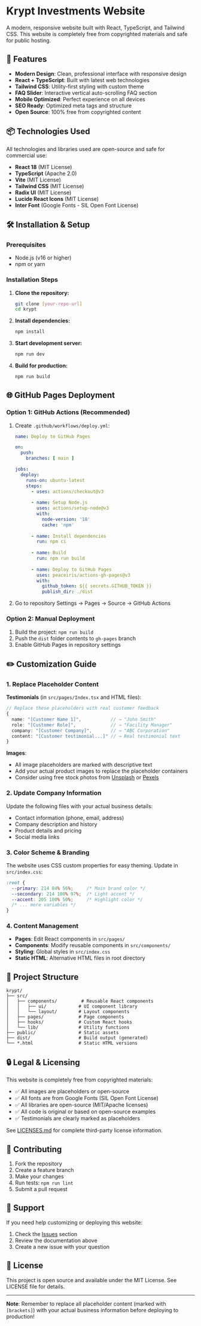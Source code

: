 # Krypt Investments Website

A modern, responsive website built with React, TypeScript, and Tailwind CSS. This website is completely free from copyrighted materials and safe for public hosting.

## 🚀 Features

- **Modern Design**: Clean, professional interface with responsive design
- **React + TypeScript**: Built with latest web technologies
- **Tailwind CSS**: Utility-first styling with custom theme
- **FAQ Slider**: Interactive vertical auto-scrolling FAQ section
- **Mobile Optimized**: Perfect experience on all devices
- **SEO Ready**: Optimized meta tags and structure
- **Open Source**: 100% free from copyrighted content

## 📦 Technologies Used

All technologies and libraries used are open-source and safe for commercial use:

- **React 18** (MIT License)
- **TypeScript** (Apache 2.0)
- **Vite** (MIT License)
- **Tailwind CSS** (MIT License)
- **Radix UI** (MIT License)
- **Lucide React Icons** (MIT License)
- **Inter Font** (Google Fonts - SIL Open Font License)

## 🛠️ Installation & Setup

### Prerequisites
- Node.js (v16 or higher)
- npm or yarn

### Installation Steps

1. **Clone the repository:**
   ```bash
   git clone [your-repo-url]
   cd krypt
   ```

2. **Install dependencies:**
   ```bash
   npm install
   ```

3. **Start development server:**
   ```bash
   npm run dev
   ```

4. **Build for production:**
   ```bash
   npm run build
   ```

## 🌐 GitHub Pages Deployment

### Option 1: GitHub Actions (Recommended)

1. Create `.github/workflows/deploy.yml`:
   ```yaml
   name: Deploy to GitHub Pages

   on:
     push:
       branches: [ main ]

   jobs:
     deploy:
       runs-on: ubuntu-latest
       steps:
         - uses: actions/checkout@v3
         
         - name: Setup Node.js
           uses: actions/setup-node@v3
           with:
             node-version: '18'
             cache: 'npm'
             
         - name: Install dependencies
           run: npm ci
           
         - name: Build
           run: npm run build
           
         - name: Deploy to GitHub Pages
           uses: peaceiris/actions-gh-pages@v3
           with:
             github_token: ${{ secrets.GITHUB_TOKEN }}
             publish_dir: ./dist
   ```

2. Go to repository Settings → Pages → Source → GitHub Actions

### Option 2: Manual Deployment

1. Build the project: `npm run build`
2. Push the `dist` folder contents to `gh-pages` branch
3. Enable GitHub Pages in repository settings

## ✏️ Customization Guide

### 1. Replace Placeholder Content

**Testimonials** (in `src/pages/Index.tsx` and HTML files):
```typescript
// Replace these placeholders with real customer feedback
{
  name: "[Customer Name 1]",           // → "John Smith"
  role: "[Customer Role]",             // → "Facility Manager"  
  company: "[Customer Company]",       // → "ABC Corporation"
  content: "[Customer testimonial...]" // → Real testimonial text
}
```

**Images**:
- All image placeholders are marked with descriptive text
- Add your actual product images to replace the placeholder containers
- Consider using free stock photos from [Unsplash](https://unsplash.com) or [Pexels](https://pexels.com)

### 2. Update Company Information

Update the following files with your actual business details:
- Contact information (phone, email, address)
- Company description and history
- Product details and pricing
- Social media links

### 3. Color Scheme & Branding

The website uses CSS custom properties for easy theming. Update in `src/index.css`:

```css
:root {
  --primary: 214 84% 56%;     /* Main brand color */
  --secondary: 214 100% 97%;  /* Light accent */
  --accent: 205 100% 50%;     /* Highlight color */
  /* ... more variables */
}
```

### 4. Content Management

- **Pages**: Edit React components in `src/pages/`
- **Components**: Modify reusable components in `src/components/`
- **Styling**: Global styles in `src/index.css`
- **Static HTML**: Alternative HTML files in root directory

## 📁 Project Structure

```
krypt/
├── src/
│   ├── components/         # Reusable React components
│   │   ├── ui/            # UI component library
│   │   └── layout/        # Layout components
│   ├── pages/             # Page components
│   ├── hooks/             # Custom React hooks
│   └── lib/               # Utility functions
├── public/                # Static assets
├── dist/                  # Build output (generated)
└── *.html                 # Static HTML versions
```

## 🔒 Legal & Licensing

This website is completely free from copyrighted materials:

- ✅ All images are placeholders or open-source
- ✅ All fonts are from Google Fonts (SIL Open Font License)
- ✅ All libraries are open-source (MIT/Apache licenses)
- ✅ All code is original or based on open-source examples
- ✅ Testimonials are clearly marked as placeholders

See [LICENSES.md](./LICENSES.md) for complete third-party license information.

## 🤝 Contributing

1. Fork the repository
2. Create a feature branch
3. Make your changes
4. Run tests: `npm run lint`
5. Submit a pull request

## 📧 Support

If you need help customizing or deploying this website:
1. Check the [Issues](../../issues) section
2. Review the documentation above
3. Create a new issue with your question

## 📄 License

This project is open source and available under the MIT License. See LICENSE file for details.

---

**Note**: Remember to replace all placeholder content (marked with `[brackets]`) with your actual business information before deploying to production!
